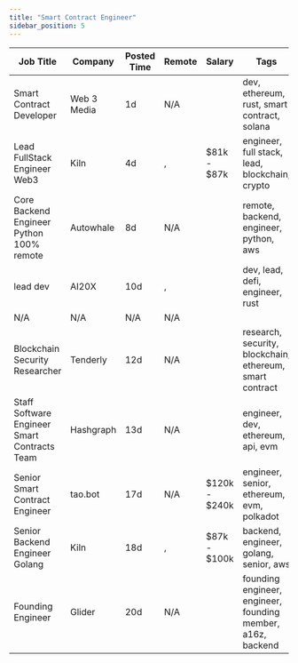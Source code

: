```yaml
---
title: "Smart Contract Engineer"
sidebar_position: 5
---
```


| Job Title | Company | Posted Time | Remote | Salary | Tags | Apply Link |
|-----------|---------|-------------|--------|--------|------|------------|
| Smart Contract Developer | Web 3 Media | 1d | N/A |  | dev, ethereum, rust, smart contract, solana | [Apply](https://web3.career/smart-contract-developer-web-3-media/95013) |
| Lead FullStack Engineer Web3 | Kiln | 4d | , | $81k - $87k | engineer, full stack, lead, blockchain, crypto | [Apply](https://web3.career/lead-fullstack-engineer-web3-kiln/99684) |
| Core Backend Engineer Python 100% remote | Autowhale | 8d | N/A |  | remote, backend, engineer, python, aws | [Apply](https://web3.career/core-backend-engineer-python-100-remote-autowhale/99476) |
| lead dev | AI20X | 10d | , |  | dev, lead, defi, engineer, rust | [Apply](https://web3.career/lead-dev-ai20x/94376) |
| N/A | N/A | N/A | N/A |  |  | [Apply](https://web3.career/metana) |
| Blockchain Security Researcher | Tenderly | 12d | N/A |  | research, security, blockchain, ethereum, smart contract | [Apply](https://web3.career/blockchain-security-researcher-tenderly/99186) |
| Staff Software Engineer Smart Contracts Team | Hashgraph | 13d | N/A |  | engineer, dev, ethereum, api, evm | [Apply](https://web3.career/staff-software-engineer-smart-contracts-team-hashgraph/99120) |
| Senior Smart Contract Engineer | tao.bot | 17d | N/A | $120k - $240k | engineer, senior, ethereum, evm, polkadot | [Apply](https://web3.career/senior-smart-contract-engineer-tao-bot/98908) |
| Senior Backend Engineer Golang | Kiln | 18d | , | $87k - $100k | backend, engineer, golang, senior, aws | [Apply](https://web3.career/senior-backend-engineer-golang-kiln/98782) |
| Founding Engineer | Glider | 20d | N/A |  | founding engineer, engineer, founding member, a16z, backend | [Apply](https://web3.career/founding-engineer-glider/98662) |
